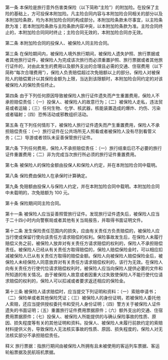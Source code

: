 第一条 本保险是旅行意外伤害类保险（以下简称“主险”）的附加险。在投保了主险的基础上，方可投保本附加险。凡主险合同内容与本附加险合同相关的部分以及本附加险条款，均为本附加险合同的构成部分。本附加险条款未尽事宜，以主险条款为准；若本附加险条款与主险条款内容冲突，以本附加险条款为准。主险合同终止的，本附加险合同同时终止；主险合同无效的，本附加险合同亦无效。

第二条 本附加险合同的投保人、被保险人同主险合同。

第三条 在保险期间内，被保险人境外旅行期间，被保险人遗失护照、旅行票据或者其他旅行证件，被保险人为完成该次旅行而必须重置护照、旅行票据或者其他旅行证件的，对由此发生的费用以及额外支出的合理且必需的交通、住宿费用（以下简称“每次合理费用”），保险人负责赔偿超过次免赔额以上的部分。保险人对被保险人的赔偿累计以其保险金额为上限，当达到该限额时，本附加险合同约定的对该被保险人的保险责任终止。

第四条 由于下列任何原因导致被保险人旅行证件遗失而产生重置费用，保险人不承担赔偿责任：（一）投保人、被保险人的故意行为；（二）被保险人走私，违法贸易或者运输；（三）任何生物、化学、核武器，核能装置造成的爆炸、灼伤、污染或者辐射；（四）恐怖活动或邪教组织活动。

第五条 在下列任何情形下，被保险人旅行证件遗失而产生重置费用，保险人不承担赔偿责任：（一）旅行证件在公共场所无人照看或者被保险人没有尽到看管义务；（二）导游或者领队未妥善保管旅行证件。

第六条 下列任何费用，保险人不承担赔偿责任：（一）旅行结束后已不必要的旅行证件重置费用；（二）非为完成当次旅行所必须的旅行证件重置费用。

第七条 被保险人的保险金额由投保人和保险人约定，并在本附加险合同中载明。

第八条 保险费由保险人在承保时计算确定。

第九条 免赔额由投保人与保险人约定，并在本附加险合同中载明。本附加险合同中未载明的，次免赔额为 100 元。

第十条 保险期间同主险合同。

第十一条 被保险人应当妥善照管旅行证件。发现旅行证件遗失后，被保险人应当于二十四小时内向警察局或者其他有关当局报告，并取得书面证明文件。

第十二条 发生保险责任范围内的损失，应由有关责任方负责赔偿的，被保险人应当行使或保留行使向该责任方请求赔偿的权利。保险事故发生后，在保险人未履行赔偿义务之前，被保险人放弃对有关责任方请求赔偿的权利的，保险人不承担赔偿责任。被保险人已经从有关责任方取得赔偿的，保险人赔偿保险金时，可以相应扣减被保险人已从有关责任方取得的赔偿金额。保险人向被保险人赔偿保险金后，被保险人未经保险人同意放弃对有关责任方请求赔偿权利的，该行为无效。在保险人向有关责任方行使代位请求赔偿权利时，被保险人应当向保险人提供必要的文件和所知道的有关情况。由于被保险人故意或者因重大过失致使保险人不能行使代位请求赔偿的权利的，保险人可以扣减或者要求返还相应的保险金。

第十三条 被保险人请求赔偿时，应当提交下列证明和资料：（一）索赔申请书；（二）保险单或者其他保险凭证；（三）被保险人的身份证明，若被保险人委托他人索赔，还应当提供授权委托书和受托人身份证明；（四）警方关于被保险人证件遗失的书面证明；（五）重置旅行证件费用票据原件；（六）额外支出的交通、住宿费用票据原件；（七）投保人、被保险人所能提供的与确认保险事故的性质、原因、损失程度等有关的其他证明和资料。投保人、被保险人未履行前款约定的索赔材料提供义务，导致保险人无法核实事故的性质、原因、损失程度的，保险人对无法核实部分不承担赔偿责任。

释义 旅行票据：指旅行期间由被保险人所拥有且未被使用的客运列车票据、客运轮船票据及民航班机票据。